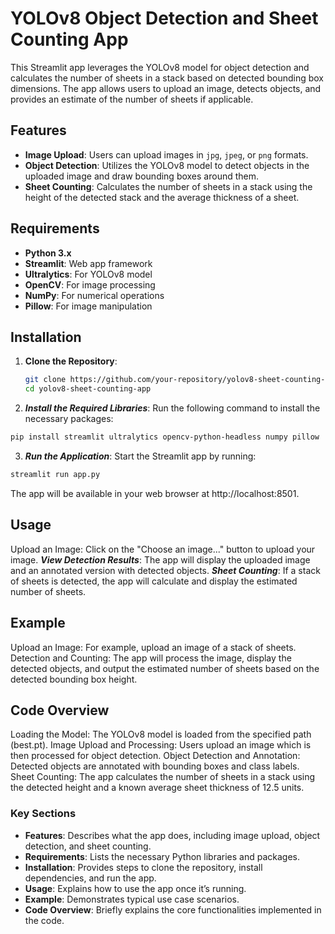 # YOLOv8 Object Detection and Sheet Counting App

This Streamlit app leverages the YOLOv8 model for object detection and calculates the number of sheets in a stack based on detected bounding box dimensions. The app allows users to upload an image, detects objects, and provides an estimate of the number of sheets if applicable.

## Features

- **Image Upload**: Users can upload images in `jpg`, `jpeg`, or `png` formats.
- **Object Detection**: Utilizes the YOLOv8 model to detect objects in the uploaded image and draw bounding boxes around them.
- **Sheet Counting**: Calculates the number of sheets in a stack using the height of the detected stack and the average thickness of a sheet.

## Requirements

- **Python 3.x**
- **Streamlit**: Web app framework
- **Ultralytics**: For YOLOv8 model
- **OpenCV**: For image processing
- **NumPy**: For numerical operations
- **Pillow**: For image manipulation

## Installation

1. **Clone the Repository**:
   ```bash
   git clone https://github.com/your-repository/yolov8-sheet-counting-app.git
   cd yolov8-sheet-counting-app
   ```
2. ***Install the Required Libraries***:
Run the following command to install the necessary packages:

```bash
pip install streamlit ultralytics opencv-python-headless numpy pillow
```
3. ***Run the Application***:
Start the Streamlit app by running:

```bash
streamlit run app.py
```
The app will be available in your web browser at http://localhost:8501.

## Usage
Upload an Image: Click on the "Choose an image..." button to upload your image.
***View Detection Results***: The app will display the uploaded image and an annotated version with detected objects.
***Sheet Counting***: If a stack of sheets is detected, the app will calculate and display the estimated number of sheets.
## Example
Upload an Image: For example, upload an image of a stack of sheets.
Detection and Counting: The app will process the image, display the detected objects, and output the estimated number of sheets based on the detected bounding box height.
## Code Overview
Loading the Model: The YOLOv8 model is loaded from the specified path (best.pt).
Image Upload and Processing: Users upload an image which is then processed for object detection.
Object Detection and Annotation: Detected objects are annotated with bounding boxes and class labels.
Sheet Counting: The app calculates the number of sheets in a stack using the detected height and a known average sheet thickness of 12.5 units.


### Key Sections

- **Features**: Describes what the app does, including image upload, object detection, and sheet counting.
- **Requirements**: Lists the necessary Python libraries and packages.
- **Installation**: Provides steps to clone the repository, install dependencies, and run the app.
- **Usage**: Explains how to use the app once it’s running.
- **Example**: Demonstrates typical use case scenarios.
- **Code Overview**: Briefly explains the core functionalities implemented in the code.

